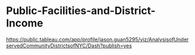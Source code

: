 # Public-Facilities-and-District-Income

https://public.tableau.com/app/profile/jason.guan5295/viz/AnalysisofUnderservedCommunityDistrictsofNYC/Dash?publish=yes
